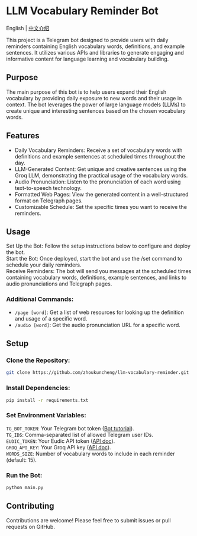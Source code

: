 # LLM Vocabulary Reminder Bot

English | [中文介绍](https://zhoukuncheng.github.io/posts/llm-vocabulary-reminder/)  

This project is a Telegram bot designed to provide users with daily reminders containing English vocabulary words,
definitions, and example sentences. It utilizes various APIs and libraries to generate engaging and informative content
for language learning and vocabulary building.

## Purpose

The main purpose of this bot is to help users expand their English vocabulary by providing daily exposure to new words
and their usage in context. The bot leverages the power of large language models (LLMs) to create unique and interesting
sentences based on the chosen vocabulary words.

## Features

- Daily Vocabulary Reminders: Receive a set of vocabulary words with definitions and example sentences at scheduled
  times throughout the day.
- LLM-Generated Content: Get unique and creative sentences using the Groq LLM, demonstrating the practical usage of the
  vocabulary words.
- Audio Pronunciation: Listen to the pronunciation of each word using text-to-speech technology.
- Formatted Web Pages: View the generated content in a well-structured format on Telegraph pages.
- Customizable Schedule: Set the specific times you want to receive the reminders.

## Usage

Set Up the Bot: Follow the setup instructions below to configure and deploy the bot.  
Start the Bot: Once deployed, start the bot and use the /set command to schedule your daily reminders.  
Receive Reminders: The bot will send you messages at the scheduled times containing vocabulary words, definitions,
example sentences, and links to audio pronunciations and Telegraph pages.

### Additional Commands:

- `/page [word]`: Get a list of web resources for looking up the definition and usage of a specific word.
- `/audio [word]`: Get the audio pronunciation URL for a specific word.

## Setup

### Clone the Repository:

```bash
git clone https://github.com/zhoukuncheng/llm-vocabulary-reminder.git
```

### Install Dependencies:

```bash
pip install -r requirements.txt
```

### Set Environment Variables:

`TG_BOT_TOKEN`: Your Telegram bot token ([Bot tutorial](https://core.telegram.org/bots/tutorial)).  
`TG_IDS`: Comma-separated list of allowed Telegram user IDs.  
`EUDIC_TOKEN`: Your Eudic API token ([API doc](https://my.eudic.net/OpenAPI/doc_api_study)).   
`GROQ_API_KEY`: Your Groq API key ([API doc](https://console.groq.com/docs/quickstart)).  
`WORDS_SIZE`: Number of vocabulary words to include in each reminder (default: 15).

### Run the Bot:

```bash
python main.py
```

## Contributing

Contributions are welcome! Please feel free to submit issues or pull requests on GitHub.
